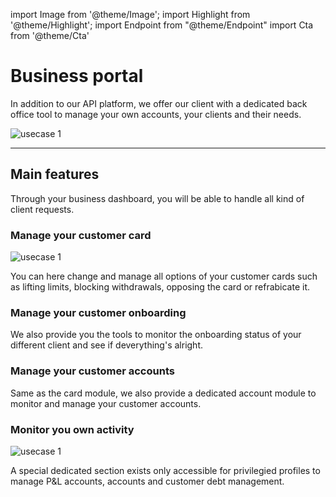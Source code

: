 import Image from '@theme/Image';
import Highlight from '@theme/Highlight';
import Endpoint from "@theme/Endpoint"
import Cta from '@theme/Cta'

# Business portal

In addition to our API platform, we offer our client with a dedicated back office tool to manage your own accounts, your clients and their needs.

<Image src="docs/PartnerPortal-Home.png" alt="usecase 1"/>

---


## Main features

Through your business dashboard, you will be able to handle all kind of client requests.

### Manage your customer card

<Image src="docs/PartnerPortal-Card.png" alt="usecase 1"/>

You can here change and manage all options of your customer cards such as lifting limits, blocking withdrawals, opposing the card or refrabicate it.

### Manage your customer onboarding

We also provide you the tools to monitor the onboarding status of your different client and see if deverything's alright.

### Manage your customer accounts

Same as the card module, we also provide a dedicated account module to monitor and manage your customer accounts.

### Monitor you own activity

<Image src="docs/PartnerPortal-Internal.png" alt="usecase 1"/>

A special dedicated section exists only accessible for privilegied profiles to manage P&L accounts, accounts and customer debt management.